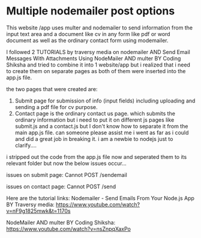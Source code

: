 # Multiple nodemailer post options

This website /app uses multer and nodemailer to send information from the input text area and a document like cv in any form like pdf or word document as well as the ordinary contact form using modemailer.

I followed 2 TUTORIALS by traversy media on nodemailer AND Send Email Messages With Attachments Using NodeMailer AND multer BY Coding Shiksha and tried to combine it into 1 website/app  but i realized that i need to create them on separate pages as both of them were inserted into the app.js file.

the two pages that were created are:
1. Submit page for submission of info (input fields) including uploading and sending a pdf file for cv purpose.
2. Contact page is the ordinary contact us page. which submits the ordinary information 
 but i need to put it on different js pages like submit.js and a contact.js but I don't know how to separate it from the main app.js file. can someone please assist me i went as far as i could and did a great job in breaking it. i am a newbie to nodejs just to clarify....

i stripped out the code from the app.js file now and seperated them to its relevant folder but now the below issues occur...

issues on submit page: 
Cannot POST /sendemail


issues on contact page: 
Cannot POST /send 


Here are the tutorial links:
Nodemailer - Send Emails From Your Node.js App BY Traversy media:
 https://www.youtube.com/watch?v=nF9g1825mwk&t=1170s

NodeMailer AND multer BY Coding Shiksha:
 https://www.youtube.com/watch?v=nsZnpqXaxPo
